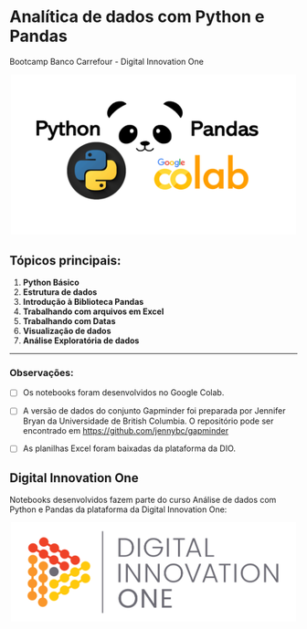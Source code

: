 # Analítica de dados com Python e Pandas

Bootcamp Banco Carrefour - Digital Innovation One

<p align="center"><img src="./python_pandas_colab.png" width="500"></p>

## Tópicos principais:

1. **Python Básico**
2. **Estrutura de dados**
3. **Introdução à Biblioteca Pandas**
4. **Trabalhando com arquivos em Excel**
5. **Trabalhando com Datas**
6. **Visualização de dados**
7. **Análise Exploratória de dados**

---

### Observações:

- [ ] Os notebooks foram desenvolvidos no Google Colab.

- [ ] A versão de dados do conjunto Gapminder foi preparada por Jennifer Bryan da Universidade de British Columbia. O repositório pode ser encontrado em https://github.com/jennybc/gapminder 

- [ ] As planilhas Excel foram baixadas da plataforma da DIO.



## Digital Innovation One

Notebooks desenvolvidos fazem parte do curso Análise de dados com Python e Pandas da plataforma da Digital Innovation One:

<p align="center"><img src="./DIO.png" width="500"></p>

